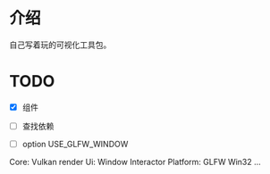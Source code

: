 # 介绍
自己写着玩的可视化工具包。

# TODO
- [x] 组件
- [ ] 查找依赖
- [ ] option USE_GLFW_WINDOW


Core:       Vulkan render
Ui:         Window Interactor
Platform:   GLFW Win32 ...
